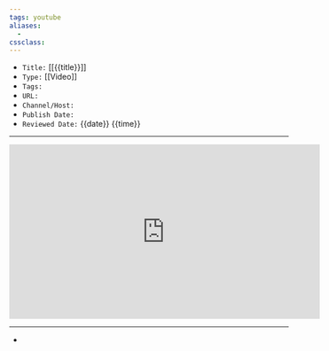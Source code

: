 ```yaml
---
tags: youtube
aliases: 
  - 
cssclass: 
---
```


- `Title:` [[{{title}}]]
- `Type:` [[Video]]
- `Tags:` 
- `URL:` 
- `Channel/Host:` 
- `Publish Date:` 
- `Reviewed Date:` {{date}} {{time}}

---

<center><iframe width="560" height="315" src="https://www.youtube.com/embed/" frameborder="0" allow="accelerometer; autoplay; encrypted-media; gyroscope; picture-in-picture" allowfullscreen></iframe></center>

---

- 